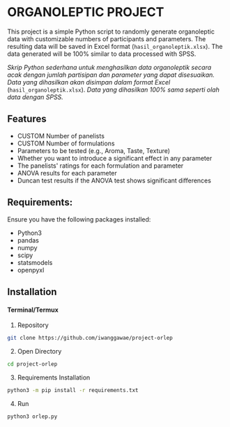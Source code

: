 # **ORGANOLEPTIC PROJECT**
This project is a simple Python script to randomly generate organoleptic data with customizable numbers of participants and parameters. The resulting data will be saved in Excel format (`hasil_organoleptik.xlsx`). The data generated will be 100% similar to data processed with SPSS.

_Skrip Python sederhana untuk menghasilkan data organoleptik secara acak dengan jumlah partisipan dan parameter yang dapat disesuaikan. Data yang dihasilkan akan disimpan dalam format Excel_ (`hasil_organoleptik.xlsx`). _Data yang dihasilkan 100% sama seperti olah data dengan SPSS._


## **Features**
- CUSTOM Number of panelists
- CUSTOM Number of formulations
- Parameters to be tested (e.g., Aroma, Taste, Texture)
- Whether you want to introduce a significant effect in any parameter
- The panelists' ratings for each formulation and parameter
- ANOVA results for each parameter
- Duncan test results if the ANOVA test shows significant differences

## **Requirements:**
Ensure you have the following packages installed:
- Python3
- pandas
- numpy
- scipy
- statsmodels
- openpyxl

## Installation

#### Terminal/Termux
1. Repository
```sh
git clone https://github.com/iwanggawae/project-orlep
```
2. Open Directory
```sh
cd project-orlep
```
3. Requirements Installation
```sh
python3 -m pip install -r requirements.txt
```
4. Run
```sh
python3 orlep.py
```
